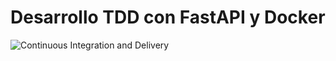 # Desarrollo TDD con FastAPI  y Docker

 
![Continuous Integration and Delivery](https://github.com/limahuaya/tdd-docker/workflows/Continuous%20Integration%20and%20Delivery/badge.svg?branch=main)
